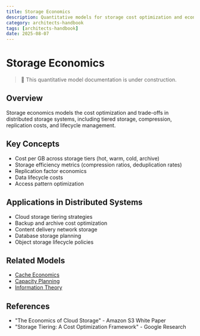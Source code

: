 ```yaml
---
title: Storage Economics
description: Quantitative models for storage cost optimization and economics
category: architects-handbook
tags: [architects-handbook]
date: 2025-08-07
---
```


# Storage Economics

> 🚧 This quantitative model documentation is under construction.

## Overview
Storage economics models the cost optimization and trade-offs in distributed storage systems, including tiered storage, compression, replication costs, and lifecycle management.

## Key Concepts
- Cost per GB across storage tiers (hot, warm, cold, archive)
- Storage efficiency metrics (compression ratios, deduplication rates)
- Replication factor economics
- Data lifecycle costs
- Access pattern optimization

## Applications in Distributed Systems
- Cloud storage tiering strategies
- Backup and archive cost optimization
- Content delivery network storage
- Database storage planning
- Object storage lifecycle policies

## Related Models
- [Cache Economics](../quantitative-analysis/cache-economics.md)
- [Capacity Planning](../quantitative-analysis/capacity-planning.md)
- [Information Theory](../quantitative-analysis/information-theory.md)

## References
- "The Economics of Cloud Storage" - Amazon S3 White Paper
- "Storage Tiering: A Cost Optimization Framework" - Google Research